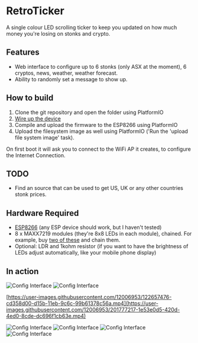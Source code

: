 # RetroTicker
 A single colour LED scrolling ticker to keep you updated on how much money you're losing on stonks and crypto.
 
## Features

* Web interface to configure up to 6 stonks (only ASX at the moment), 6 cryptos, news, weather, weather forecast.
* Ability to randomly set a message to show up.

## How to build

1) Clone the git repository and open the folder using PlatformIO
2) [Wire up the device](design)
3) Compile and upload the firmware to the ESP8266 using PlatformIO
4) Upload the filesystem image as well using PlatformIO ('Run the 'upload file system image' task).

On first boot it will ask you to connect to the WiFi AP it creates, to configure the Internet Connection.

## TODO

* Find an source that can be used to get US, UK or any other countries stonk prices.

## Hardware Required

* [ESP8266](https://www.aliexpress.com/item/32651747570.html) (any ESP device should work, but I haven't tested)
* 8 x MAXX7219 modules (they're 8x8 LEDs in each module), chained. For example, buy [two of these](https://www.aliexpress.com/item/4001131640516.html) and chain them.
* Optional: LDR and 1kohm resistor (if you want to have the brightness of LEDs adjust automatically, like your mobile phone display)

## In action
![Config Interface](media/front_1.jpg)
![Config Interface](media/front_2.jpg)

[https://user-images.githubusercontent.com/12006953/122657476-cd358d00-d15b-11eb-9c6c-99b61378c56a.mp4](https://user-images.githubusercontent.com/12006953/201777217-1e53e0d5-420d-4ed0-8cde-dc696f1cb63e.mp4)

![Config Interface](media/config_1.jpg)
![Config Interface](media/config_2.jpg)
![Config Interface](media/config_3.jpg)
![Config Interface](media/config_5.jpg)


